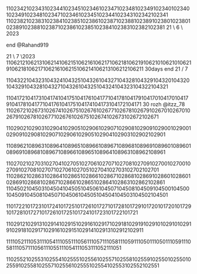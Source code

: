 1102342102343102344102345102346102347102348102349102340102340102349102348102347102346102345102344102343102342102341
1102382102383102384102385102386102387102388102389102380102380102389102388102387102386102385102384102383102382102381
21 \ 6 \ 2023

end @Rahand919

21 \ 7 \2023
1106212106213106214106215106216106217106218106219106210106210106219106218106217106216106215106214106213106212106211
30days end 21 / 7

1104322104323104324104325104326104327104328104329104320104320104329104328104327104326104325104324104323104322104321

1104172104173104174104175104176104177104178104179104170104170104179104178104177104176104175104174104173104172104171
30 rozh @itzz_78
1102672102673102674102675102676102677102678102679102670102670102679102678102677102676102675102674102673102672102671

1102902102903102904102905102906102907102908102909102900102900102909102908102907102906102905102904102903102902102901

1108962108963108964108965108966108967108968108969108960108960108969108968108967108966108965108964108963108962108961

1102702102703102704102705102706102707102708102709102700102700102709102708102707102706102705102704102703102702102701
1102862102863102864102865102866102867102868102869102860102860102869102868102867102866102865102864102863102862102861
1104502104503104504104505104506104507104508104509104500104500104509104508104507104506104505104504104503104502104501

1101722101723101724101725101726101727101728101729101720101720101729101728101727101726101725101724101723101722101721

1102912102913102914102915102916102917102918102919102910102910102919102918102917102916102915102914102913102912102911

1111052111053111054111055111056111057111058111059111050111050111059111058111057111056111055111054111053111052111051

1102552102553102554102555102556102557102558102559102550102550102559102558102557102556102555102554102553102552102551
